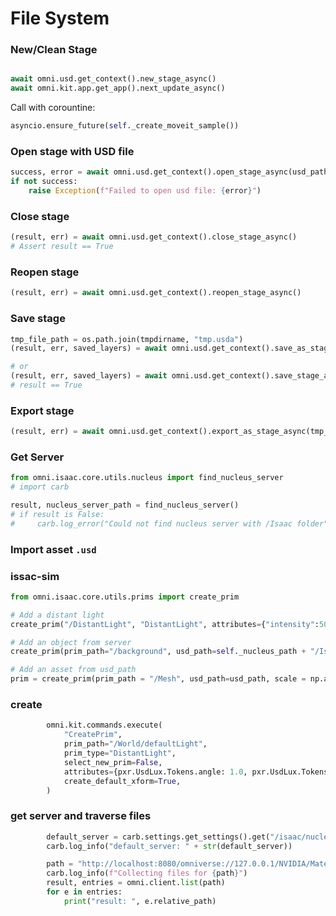 # File System

### New/Clean Stage

```python

await omni.usd.get_context().new_stage_async()
await omni.kit.app.get_app().next_update_async()
```
Call with corountine:

```python
asyncio.ensure_future(self._create_moveit_sample())
```

### Open stage with USD file
```python
success, error = await omni.usd.get_context().open_stage_async(usd_path)
if not success:
    raise Exception(f"Failed to open usd file: {error}")
```

### Close stage
```python
(result, err) = await omni.usd.get_context().close_stage_async()
# Assert result == True
```

### Reopen stage
```python
(result, err) = await omni.usd.get_context().reopen_stage_async()
```

### Save stage
```python
tmp_file_path = os.path.join(tmpdirname, "tmp.usda")
(result, err, saved_layers) = await omni.usd.get_context().save_as_stage_async(tmp_file_path)

# or
(result, err, saved_layers) = await omni.usd.get_context().save_stage_async()
# result == True
```

### Export stage
```python
(result, err) = await omni.usd.get_context().export_as_stage_async(tmp_file_path)
```

### Get Server
```python
from omni.isaac.core.utils.nucleus import find_nucleus_server
# import carb

result, nucleus_server_path = find_nucleus_server()
# if result is False:
#     carb.log_error("Could not find nucleus server with /Isaac folder")
```

### Import asset `.usd`

### issac-sim
```python
from omni.isaac.core.utils.prims import create_prim

# Add a distant light
create_prim("/DistantLight", "DistantLight", attributes={"intensity":500})

# Add an object from server
create_prim(prim_path="/background", usd_path=self._nucleus_path + "/Isaac/Environments/Simple_Room/simple_room.usd")

# Add an asset from usd_path
prim = create_prim(prim_path = "/Mesh", usd_path=usd_path, scale = np.array([10,10,10]), semantic_label = "mustard")

```
### create
```python
        omni.kit.commands.execute(
            "CreatePrim",
            prim_path="/World/defaultLight",
            prim_type="DistantLight",
            select_new_prim=False,
            attributes={pxr.UsdLux.Tokens.angle: 1.0, pxr.UsdLux.Tokens.intensity: 500},
            create_default_xform=True,
        )
```

### get server and traverse files
```python
        default_server = carb.settings.get_settings().get("/isaac/nucleus/default")
        carb.log_info("default_server: " + str(default_server)) 

        path = "http://localhost:8080/omniverse://127.0.0.1/NVIDIA/Materials/"
        carb.log_info(f"Collecting files for {path}")
        result, entries = omni.client.list(path)
        for e in entries:
            print("result: ", e.relative_path)
```